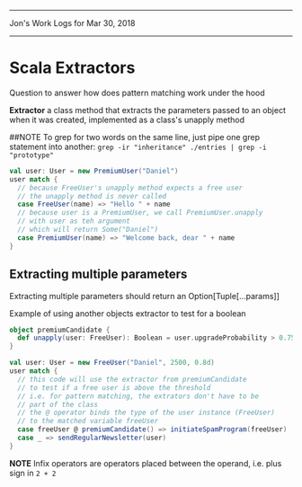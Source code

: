 *****************************************************************

Jon's Work Logs for Mar 30, 2018

*****************************************************************

# Scala Extractors

Question to answer how does pattern matching work under the hood

**Extractor** a class method that extracts the parameters passed to an object when it was created, implemented as a class's unapply method

##NOTE
To grep for two words on the same line, just pipe one grep statement into another: 
`grep -ir "inheritance" ./entries | grep -i "prototype"`

```scala
val user: User = new PremiumUser("Daniel")
user match {
  // because FreeUser's unapply method expects a free user
  // the unapply method is never called
  case FreeUser(name) => "Hello " + name
  // because user is a PremiumUser, we call PremiumUser.unapply
  // with user as teh argument
  // which will return Some("Daniel")
  case PremiumUser(name) => "Welcome back, dear " + name
}
```

## Extracting multiple parameters
Extracting multiple parameters should return an Option[Tuple[...params]]

Example of using another objects extractor to test for a boolean

```scala
object premiumCandidate {
  def unapply(user: FreeUser): Boolean = user.upgradeProbability > 0.75
}

val user: User = new FreeUser("Daniel", 2500, 0.8d)
user match {
  // this code will use the extractor from premiumCandidate
  // to test if a free user is above the threshold
  // i.e. for pattern matching, the extrators don't have to be 
  // part of the class
  // the @ operator binds the type of the user instance (FreeUser)
  // to the matched variable freeUser
  case freeUser @ premiumCandidate() => initiateSpamProgram(freeUser)
  case _ => sendRegularNewsletter(user)
}
```

**NOTE** Infix operators are operators placed between the operand, i.e. plus sign in `2 + 2`

